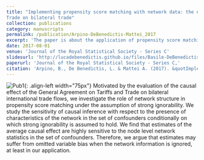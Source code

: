 ```yaml
---
title: "Implementing propensity score matching with network data: the effect of the General Agreement on Tariffs and
Trade on bilateral trade"
collection: publications
category: manuscripts
permalink: /publication/Arpino-DeBenedictis-Mattei_2017
excerpt: 'The paper is about the application of propensity score matching to trade networks.'
date: 2017-08-01
venue: 'Journal of the Royal Statistical Society - Series C'
slidesurl: 'http://lucadebenedictis.github.io/files/Basile-DeBenedictis-Durban-Fagian-Salido_2021 - Slides.pdf'
paperurl: 'Journal of the Royal Statistical Society - Series C,'
citation: 'Arpino, B., De Benedictis, L. & Mattei A. (2017). &quotImplementing propensity score matching with network data: the effect of the General Agreement on Tariffs and Trade on bilateral trade&quot; <i>Journal of the Royal Statistical Society - Series C</i>. 66(3), 537–554.'
---
```


![Pub1](/images/JRSSSC.png){: .align-left width="75px"} Motivated by the evaluation of the causal effect of the General Agreement on Tariffs and Trade on bilateral international trade flows, we investigate the role of network structure in propensity score matching under the assumption of strong ignorability. We study the sensitivity of causal inference with respect to the presence of characteristics of the network in the set of confounders conditionally on which strong ignorability is assumed to hold. We find that estimates of the average causal effect are highly sensitive to the node level network statistics in the set of confounders. Therefore, we argue that estimates may suffer from omitted variable bias when the network information is ignored, at least in our application.
